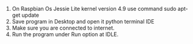 1. On Raspbian Os Jessie Lite kernel version 4.9 use command sudo apt-get update
2. Save program in Desktop and open it python terminal IDE
3. Make sure you are connected to internet.
4. Run the program under Run option at IDLE.
